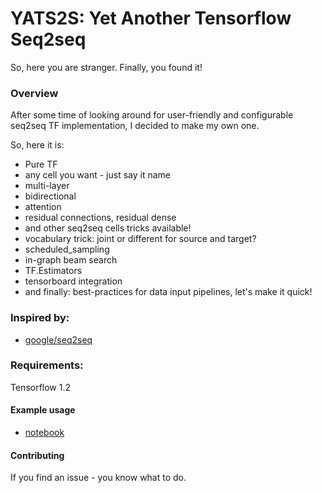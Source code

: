 # YATS2S: Yet Another Tensorflow Seq2seq

So, here you are stranger. Finally, you found it!

### Overview
After some time of looking around for user-friendly and configurable seq2seq TF implementation, I decided to make my own one.

So, here it is:
* Pure TF
* any cell you want - just say it name
* multi-layer
* bidirectional
* attention
* residual connections, residual dense
* and other seq2seq cells tricks available!
* vocabulary trick: joint or different for source and target?
* scheduled_sampling
* in-graph beam search
* TF.Estimators
* tensorboard integration
* and finally: best-practices for data input pipelines, let's make it quick!

### Inspired by:
* [google/seq2seq](https://github.com/google/seq2seq)

### Requirements:
Tensorflow 1.2

#### Example usage
* [notebook](https://github.com/Scitator/TF-seq2seq/blob/versions/tf_1.2/seq2seq_example.ipynb)

#### Contributing

If you find an issue - you know what to do.
